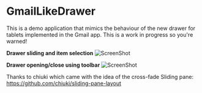 # GmailLikeDrawer
This is a demo application that mimics the behaviour of the new drawer for tablets implemented in the Gmail app. This is a work in progress so you're warned!

**Drawer sliding and item selection**
![ScreenShot](https://lh6.googleusercontent.com/-quRqOIojX_A/VTFEGsSaxoI/AAAAAAAALQU/EW3pQlVlEe0/w692-h388-no/gmail_drawer_slide_loop.gif)

**Drawer opening/close using toolbar**
![ScreenShot](https://lh3.googleusercontent.com/-uybd7rRLOJ0/VTFDK6az8vI/AAAAAAAALPs/qOfBy8_V5U8/w854-h480-no/gmail_drawer_button_loop.gif)


Thanks to chiuki which came with the idea of the cross-fade Sliding pane: https://github.com/chiuki/sliding-pane-layout